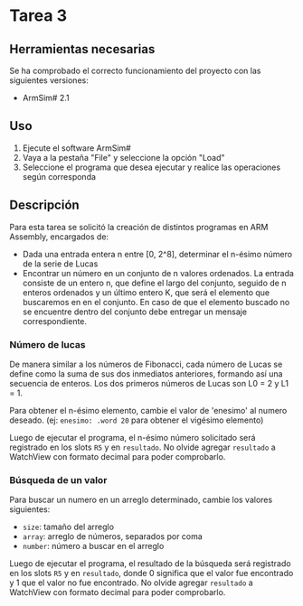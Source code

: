 # Tarea 3

## Herramientas necesarias

Se ha comprobado el correcto funcionamiento del proyecto con las siguientes versiones:
- ArmSim# 2.1

## Uso

1. Ejecute el software ArmSim#
2. Vaya a la pestaña "File" y seleccione la opción "Load"
3. Seleccione el programa que desea ejecutar y realice las operaciones según corresponda

## Descripción

Para esta tarea se solicitó la creación de distintos programas en ARM Assembly, encargados de:
- Dada una entrada entera n entre [0, 2^8], determinar el n-ésimo número de la serie de Lucas
- Encontrar un número en un conjunto de n valores ordenados. La entrada consiste de un entero n, que define el largo del conjunto, seguido de n enteros ordenados y un último entero K, que será el elemento que buscaremos en en el conjunto. En caso de que el elemento buscado no se encuentre dentro del conjunto debe entregar un mensaje correspondiente.

### Número de lucas

De manera similar a los números de Fibonacci, cada número de Lucas se define como la suma de sus dos inmediatos anteriores, formando así una secuencia de enteros. Los dos primeros números de Lucas son L0 = 2 y L1 = 1.

Para obtener el n-ésimo elemento, cambie el valor de 'enesimo' al numero deseado. (ej: `enesimo: .word 20` para obtener el vigésimo elemento)

Luego de ejecutar el programa, el n-ésimo número solicitado será registrado en los slots `R5` y en `resultado`. No olvide agregar `resultado` a WatchView con formato decimal para poder comprobarlo.

### Búsqueda de un valor

Para buscar un numero en un arreglo determinado, cambie los valores siguientes:
- `size`: tamaño del arreglo
- `array`: arreglo de números, separados por coma
- `number`: número a buscar en el arreglo

Luego de ejecutar el programa, el resultado de la búsqueda será registrado en los slots `R5` y en `resultado`, donde 0 significa que el valor fue encontrado y 1 que el valor no fue encontrado. No olvide agregar `resultado` a WatchView con formato decimal para poder comprobarlo.